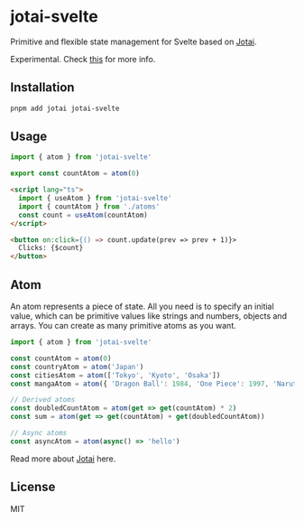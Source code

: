 # jotai-svelte

Primitive and flexible state management for Svelte based on [Jotai](https://github.com/pmndrs/jotai).

Experimental. Check [this](https://github.com/pmndrs/jotai/discussions/1514) for more info.

## Installation

```bash
pnpm add jotai jotai-svelte
```

## Usage

```ts
import { atom } from 'jotai-svelte'

export const countAtom = atom(0)
```

```html
<script lang="ts">
  import { useAtom } from 'jotai-svelte'
  import { countAtom } from './atoms'
  const count = useAtom(countAtom)
</script>

<button on:click={() => count.update(prev => prev + 1)}>
  Clicks: {$count}
</button>
```

## Atom

An atom represents a piece of state. All you need is to specify an initial value, which can be primitive values like strings and numbers, objects and arrays. You can create as many primitive atoms as you want.

```ts
import { atom } from 'jotai-svelte'

const countAtom = atom(0)
const countryAtom = atom('Japan')
const citiesAtom = atom(['Tokyo', 'Kyoto', 'Osaka'])
const mangaAtom = atom({ 'Dragon Ball': 1984, 'One Piece': 1997, 'Naruto': 1999 })

// Derived atoms
const doubledCountAtom = atom(get => get(countAtom) * 2)
const sum = atom(get => get(countAtom) + get(doubledCountAtom))

// Async atoms
const asyncAtom = atom(async() => 'hello')
```

Read more about [Jotai](https://github.com/pmndrs/jotai) here.

## License

MIT

